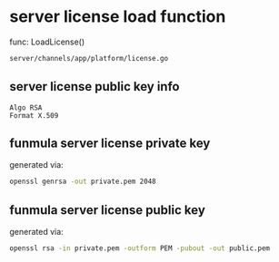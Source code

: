 # server license load function

func: LoadLicense()

```bash
server/channels/app/platform/license.go
```

## server license public key info

```text
Algo RSA
Format X.509
```

## funmula server license private key

generated via:

```bash
openssl genrsa -out private.pem 2048
```

## funmula server license public key

generated via:

```bash
openssl rsa -in private.pem -outform PEM -pubout -out public.pem
```
